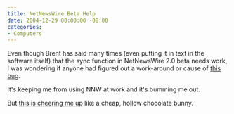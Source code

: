 ```yaml
---
title: NetNewsWire Beta Help
date: 2004-12-29 00:00:00 -08:00
categories:
- Computers
---
```


<p>
Even though Brent has said many times (even putting it in text in the software itself) that the sync function in NetNewsWire 2.0 beta needs work, I was wondering if anyone had figured out a work-around or cause of <a href="http://ranchero.com/bugs/display.php?bugid=1648">this bug</a>.
</p>
<p>
It's keeping me from using NNW at work and it's bumming me out.
</p>
<p>
But <a href="http://torrez.org/media/midi/WhenYouWereMine.mid">this is cheering me up</a> like a cheap, hollow chocolate bunny.
</p>
